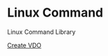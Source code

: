 # Linux Command
Linux Command Library

[Create VDO](https://github.com/ataykanceyhun/linux-command/blob/main/Create%20VDO.md)
